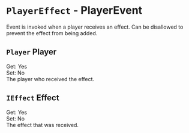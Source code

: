 # `PlayerEffect` - PlayerEvent
Event is invoked when a player receives an effect. Can be disallowed to prevent the effect from being added.

## `Player` Player
Get: Yes  
Set: No  
The player who received the effect.

## `IEffect` Effect
Get: Yes  
Set: No  
The effect that was received.